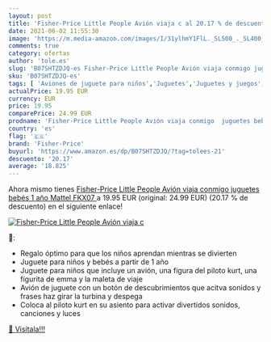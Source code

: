 ```yaml
---
layout: post
title: 'Fisher-Price Little People Avión viaja c al 20.17 % de descuento'
date: 2021-06-02 11:55:30
image: 'https://m.media-amazon.com/images/I/31ylhmY1FlL._SL500_._SL400_.jpg'
comments: true
category: ofertas
author: 'tole.es'
slug: 'B07SHTZDJQ-es Fisher-Price Little People Avión viaja conmigo juguetes...'
sku: 'B07SHTZDJQ-es'
tags: [ 'Aviones de juguete para niños','Juguetes','Juguetes y juegos','Muñecos y figuras','Vehículos de juguete para niños','fisher-price','juguetes','mattel', ]
actualPrice: 19.95 EUR
currency: EUR
price: 19.95
comparePrice: 24.99 EUR
prodname: 'Fisher-Price Little People Avión viaja conmigo  juguetes bebés 1 año  Mattel FKX07 '
country: 'es'
flag: '🇪🇸'
brand: 'Fisher-Price'
buyurl: 'https://www.amazon.es/dp/B07SHTZDJQ/?tag=tolees-21'
descuento: '20.17'
average: '18.825'
---
```


Ahora mismo tienes [Fisher-Price Little People Avión viaja conmigo  juguetes bebés 1 año  Mattel FKX07 ](https://www.amazon.es/dp/B07SHTZDJQ/?tag=tolees-21) a 19.95 EUR (original: 24.99 EUR) (20.17 %  de descuento) en el siguiente enlace!

[![Fisher-Price Little People Avión viaja c](https://m.media-amazon.com/images/I/31ylhmY1FlL._SL500_._SL400_.jpg)](https://www.amazon.es/dp/B07SHTZDJQ/?tag=tolees-21)

🔎:

- Regalo óptimo para que los niños aprendan mientras se divierten
- Juguete para niños y bebés a partir de 1 año
- Juguete para niños que incluye un avión, una figura del piloto kurt, una figurita de emma y la maleta de viaje
- Avión de juguete con un botón de descubrimientos que acitva sonidos y frases haz girar la turbina y despega
- Coloca al piloto kurt en su asiento para activar divertidos sonidos, canciones y luces

[🛒 Visítala!!!](https://www.amazon.es/dp/B07SHTZDJQ/?tag=tolees-21)
